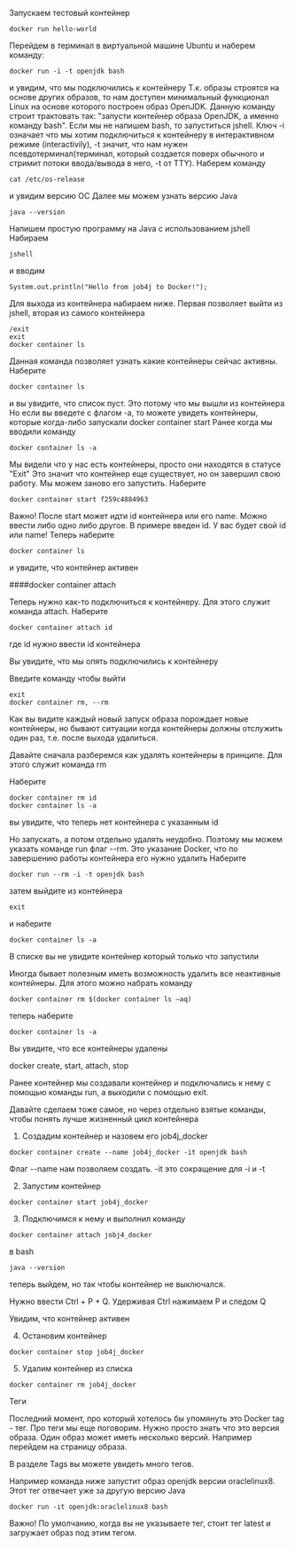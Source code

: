 Запускаем тестовый контейнер
```
docker run hello-world
```
Перейдем в терминал в виртуальной машине Ubuntu и наберем команду:
```
docker run -i -t openjdk bash
```
и увидим, что мы подключились к контейнеру
Т.к. образы строятся на основе других образов, то нам доступен минимальный функционал Linux на основе которого построен образ OpenJDK. Данную команду строит трактовать так: "запусти контейнер образа OpenJDK, а именно команду bash". Если мы не напишем bash, то запуститься jshell. Ключ -i означает что мы хотим подключиться к контейнеру в интерактивном режиме (interactivily), -t значит, что нам нужен псевдотерминал(терминал, который создается поверх обычного и стримит потоки ввода/вывода в него, -t от TTY).
Наберем команду
```
cat /etc/os-release
```
и увидим версию ОС
Далее мы можем узнать версию Java
```
java --version
```
Напишем простую программу на Java с использованием jshell
Набираем
```
jshell
```
и вводим
```
System.out.println("Hello from job4j to Docker!");
```
Для выхода из контейнера набираем ниже. Первая позволяет выйти из jshell, вторая из самого контейнера
```
/exit
exit
docker container ls
```
Данная команда позволяет узнать какие контейнеры сейчас активны. Наберите

```
docker container ls
```
и вы увидите, что список пуст. Это потому что мы вышли из контейнера
Но если вы введете с флагом -a, то можете увидеть контейнеры, которые когда-либо запускали
docker container start
Ранее когда мы вводили команду

```
docker container ls -a
```
Мы видели что у нас есть контейнеры, просто они находятся в статусе "Exit"
Это значит что контейнер еще существует, но он завершил свою работу.
Мы можем заново его запустить. Наберите
```
docker container start f259c4884963
```
Важно! После start может идти id контейнера или его name. Можно ввести либо одно либо другое. В примере введен id. У вас будет свой id или name!
Теперь наберите
```
docker container ls
```
и увидите, что контейнер активен

####docker container attach

Теперь нужно как-то подключиться к контейнеру. Для этого служит команда attach. Наберите

```
docker container attach id
```
где id нужно ввести id контейнера

Вы увидите, что мы опять подключились к контейнеру

Введите команду чтобы выйти

```
exit
docker container rm, --rm
```

Как вы видите каждый новый запуск образа порождает новые контейнеры, но бывают ситуации когда контейнеры должны отслужить один раз, т.е. после выхода удалиться.

Давайте сначала разберемся как удалять контейнеры в принципе. Для этого служит команда rm

Наберите

```
docker container rm id
docker container ls -a
```
вы увидите, что теперь нет контейнера с указанным id

Но запускать, а потом отдельно удалять неудобно. Поэтому мы можем указать команде run флаг --rm. Это указание Docker, что по завершению работы контейнера его нужно удалить
Наберите
```
docker run --rm -i -t openjdk bash
```
затем выйдите из контейнера
```
exit
```
и наберите
```
docker container ls -a
```
В списке вы не увидите контейнер который только что запустили



Иногда бывает полезным иметь возможность удалить все неактивные контейнеры. Для этого можно набрать команду

```
docker container rm $(docker container ls –aq)
```
теперь наберите

```
docker container ls -a
```
Вы увидите, что все контейнеры удалены

docker create, start, attach, stop

Ранее контейнер мы создавали контейнер и подключались к нему с помощью команды run, а выходили с помощью exit.

Давайте сделаем тоже самое, но через отдельно взятые команды, чтобы понять лучше жизненный цикл контейнера

1. Создадим контейнер и назовем его job4j_docker

```
docker container create --name job4j_docker -it openjdk bash
```
Флаг --name нам позволяем создать. -it это сокращение для -i и -t



2. Запустим контейнер

```
docker container start job4j_docker
```

3. Подключимся к нему и выполнил команду

```
docker container attach jobj4_docker
```
в bash

```
java --version
```
теперь выйдем, но так чтобы контейнер не выключался.

Нужно ввести Ctrl + P + Q. Удерживая Ctrl нажимаем P и следом Q



Увидим, что контейнер активен



4. Остановим контейнер

```
docker container stop job4j_docker
```
5. Удалим контейнер из списка

```
docker container rm job4j_docker
```


Теги

Последний момент, про который хотелось бы упомянуть это Docker tag - тег. Про теги мы еще поговорим. Нужно просто знать что это версия образа. Один образ может иметь несколько версий. Например перейдем на страницу образа.

В разделе Tags вы можете увидеть много тегов.



Например команда ниже запустит образ openjdk версии oraclelinux8. Этот тег отвечает уже за другую версию Java
```
docker run -it openjdk:oraclelinux8 bash
```
Важно! По умолчанию, когда вы не указываете тег, стоит тег latest и загружает образ под этим тегом.